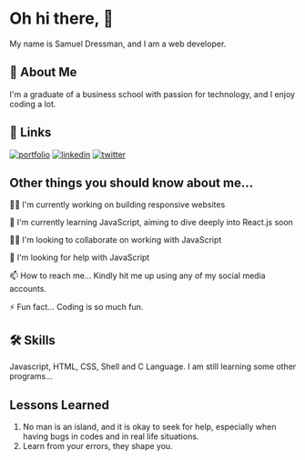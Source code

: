 
# Oh hi there, 👋



My name is Samuel Dressman, and I am a web developer.

## 🚀 About Me
I'm a graduate of a business school with passion for technology, and I enjoy coding a lot.
## 🔗 Links
[![portfolio](https://img.shields.io/badge/my_portfolio-000?style=for-the-badge&logo=ko-fi&logoColor=white)](https://katherineoelsner.com/)
[![linkedin](https://img.shields.io/badge/linkedin-0A66C2?style=for-the-badge&logo=linkedin&logoColor=white)](https://www.linkedin.com/samuel-dressman)
[![twitter](https://img.shields.io/badge/twitter-1DA1F2?style=for-the-badge&logo=twitter&logoColor=white)](https://twitter.com/afcdressy)


## Other things you should know about me...
👩‍💻 I'm currently working on building responsive websites

🧠 I'm currently learning JavaScript, aiming to dive deeply into React.js soon

👯‍♀️ I'm looking to collaborate on working with JavaScript

🤔 I'm looking for help with JavaScript

📫 How to reach me... Kindly hit me up using any of my social media accounts.

⚡️ Fun fact... Coding is so much fun.


## 🛠 Skills
Javascript, HTML, CSS, Shell and C Language. I am still learning some other programs...


## Lessons Learned

1. No man is an island, and it is okay to seek for help, especially when having bugs in codes and in real life situations.
2. Learn from your errors, they shape you.

